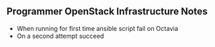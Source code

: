 ## Programmer OpenStack Infrastructure Notes
* When running for first time ansible script fail on Octavia
* On a second attempt succeed
